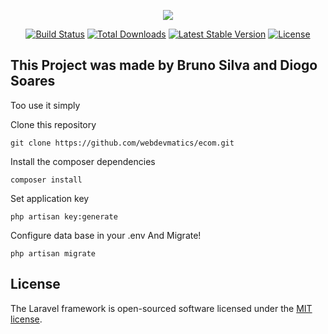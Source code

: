 <p align="center"><img src="https://laravel.com/assets/img/components/logo-laravel.svg"></p>

<p align="center">
<a href="https://travis-ci.org/laravel/framework"><img src="https://travis-ci.org/laravel/framework.svg" alt="Build Status"></a>
<a href="https://packagist.org/packages/laravel/framework"><img src="https://poser.pugx.org/laravel/framework/d/total.svg" alt="Total Downloads"></a>
<a href="https://packagist.org/packages/laravel/framework"><img src="https://poser.pugx.org/laravel/framework/v/stable.svg" alt="Latest Stable Version"></a>
<a href="https://packagist.org/packages/laravel/framework"><img src="https://poser.pugx.org/laravel/framework/license.svg" alt="License"></a>
</p>

## This Project was made by Bruno Silva and Diogo Soares

Too use it simply

Clone this repository

	git clone https://github.com/webdevmatics/ecom.git

Install the composer dependencies

	composer install

Set application key

	php artisan key:generate        

Configure  data base in your .env 
And Migrate!

	php artisan migrate

## License

The Laravel framework is open-sourced software licensed under the [MIT license](http://opensource.org/licenses/MIT).

